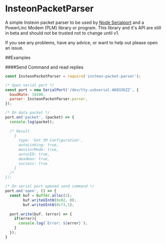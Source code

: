 # InsteonPacketParser
A simple Insteon packet parser to be used by [Node Serialport](https://github.com/EmergingTechnologyAdvisors/node-serialport) and a PowerLinc Modem (PLM) library or program. This library and it's API are still in beta and should not be trusted not to change until v1.

If you see any problems, have any advice, or want to help out please open an issue. 

##Examples

####Send Command and read replies
```js
const InsteonPacketParser = require('insteon-packet-parser');

/* Open serial port */
const port = new SerialPort('/dev/tty.usbserial-A60336ZZ', {
  baudRate: 19200,
  parser: InsteonPacketParser.parser,
});

/* On data packet */
port.on('packet', (packet) => {
  console.log(packet);
  
  /* Result
    { 
      type: 'Get IM Configuration',
      autoLinking: true,
      monitorMode: true,
      autoLED: true,
      deadman: true,
      success: true 
    } 
  /*
});

/* On serial port opened send command */
port.on('open', () => {
  const buf = Buffer.alloc(2);
        buf.writeUInt8(0x02, 0);
        buf.writeUInt8(0x73,1);
        
  port.write(buf, (error) => {
    if(error){
      console.log(`Error: ${error}`);
    }
  });
}
```
